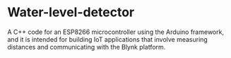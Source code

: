# Water-level-detector
A C++ code for an ESP8266 microcontroller using the Arduino framework, and it is intended for building IoT applications that involve measuring distances and communicating with the Blynk platform. 
